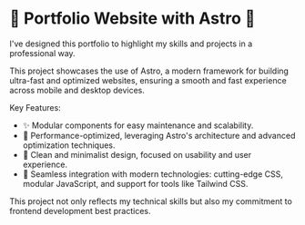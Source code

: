 # 🚀 Portfolio Website with Astro 🚀 

I've designed this portfolio to highlight my skills and projects in a professional way.

This project showcases the use of Astro, a modern framework for building ultra-fast and optimized websites, ensuring a smooth and fast experience across mobile and desktop devices.

Key Features:

- ✨ Modular components for easy maintenance and scalability.
- 🌟 Performance-optimized, leveraging Astro's architecture and advanced optimization techniques.
- 🎨 Clean and minimalist design, focused on usability and user experience.
- 🔗 Seamless integration with modern technologies: cutting-edge CSS, modular JavaScript, and support for tools like Tailwind CSS.

This project not only reflects my technical skills but also my commitment to frontend development best practices. 

